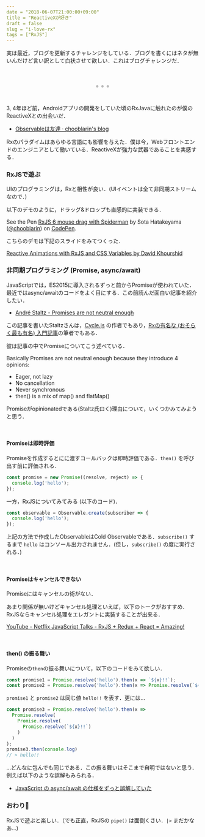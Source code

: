 ```yaml
---
date = "2018-06-07T21:00:00+09:00"
title = "ReactiveXが好き"
draft = false
slug = "i-love-rx"
tags = ["RxJS"]
---
```


実は最近，ブログを更新するチャレンジをしている．ブログを書くにはネタが無いんだけど言い訳として白状させて欲しい．これはブログチャレンジだ．


<div style="text-align:center;font-size:3rem;color:#bbb;">...</div>

<br>

3, 4年ほど前，Androidアプリの開発をしていた頃のRxJavaに触れたのが僕のReactiveXとの出会いだ．

- [Observableは友達 · chooblarin's blog](https://chooblarin.github.io/post/observable_is_my_friend)

Rxのパラダイムはあらゆる言語にも影響を与えた．僕は今，Webフロントエンドのエンジニアとして働いている．ReactiveXが強力な武器であることを実感する．

### RxJSで遊ぶ

UIのプログラミングは，Rxと相性が良い．(UIイベントは全て非同期ストリームなので．)

以下のデモのように，ドラッグ&ドロップも直感的に実装できる．

<p data-height="500" data-theme-id="0" data-slug-hash="wjmNLz" data-default-tab="js,result" data-user="chooblarin" data-embed-version="2" data-pen-title="RxJS 6 mouse drag with Spiderman" class="codepen">See the Pen <a href="https://codepen.io/chooblarin/pen/wjmNLz/">RxJS 6 mouse drag with Spiderman</a> by Sota Hatakeyama (<a href="https://codepen.io/chooblarin">@chooblarin</a>) on <a href="https://codepen.io">CodePen</a>.</p>
<script async src="https://static.codepen.io/assets/embed/ei.js"></script>

こちらのデモは下記のスライドをみてつくった．

[Reactive Animations with RxJS and CSS Variables by David Khourshid](http://slides.com/davidkhourshid/agent-rxjs-css)

### 非同期プログラミング (Promise, async/await)

JavaScriptでは，ES2015に導入されるずっと前からPromiseが使われていた．最近ではasync/awaitのコードをよく目にする．この前読んだ面白い記事を紹介したい．

- [André Staltz - Promises are not neutral enough](https://staltz.com/promises-are-not-neutral-enough.html)

この記事を書いたStaltzさんは，[Cycle.js](https://github.com/cyclejs/cyclejs) の作者でもあり，[Rxの有名な (おそらく最も有名) 入門記事](https://gist.github.com/staltz/868e7e9bc2a7b8c1f754)の筆者でもある．

彼は記事の中でPromiseについてこう述べている．

>
Basically Promises are not neutral enough because they introduce 4 opinions:
>
- Eager, not lazy
- No cancellation
- Never synchronous
- then() is a mix of map() and flatMap()

Promiseがopinionatedである(Staltz氏曰く)理由について，いくつかみてみようと思う．

<br>

#### Promiseは即時評価

Promiseを作成するとにに渡すコールバックは即時評価である．`then()` を呼び出す前に評価される．

```js
const promise = new Promise((resolve, reject) => {
  console.log('hello');
});
```

一方，RxJSについてみてみる (以下のコード)．

```js
const observable = Observable.create(subscriber => {
  console.log('hello');
});
```

上記の方法で作成したObservableはCold Observableである．`subscribe()` するまで `hello` はコンソール出力されません．(但し，`subscribe()` の度に実行される．)

<br>

#### Promiseはキャンセルできない

Promiseにはキャンセルの術がない．

あまり関係が無いけどキャンセル処理といえば，以下のトークがおすすめ．RxJSならキャンセル処理をエレガントに実装することが出来る．

[YouTube - Netflix JavaScript Talks - RxJS + Redux + React = Amazing!](https://www.youtube.com/watch?v=AslncyG8whg)

<br>

#### then() の振る舞い

Promiseの`then`の振る舞いについて，以下のコードをみて欲しい．

```js
const promise1 = Promise.resolve('hello').then(x => `${x}!!`);
const promise2 = Promise.resolve('hello').then(x => Promise.resolve(`${x}!!`));
```

`promise1` と `promise2` は同じ値 `hello!!` を表す．更には...

```js
const promise3 = Promise.resolve('hello').then(x => 
  Promise.resolve(
    Promise.resolve(
      Promise.resolve(`${x}!!`)
    )
  )
);
promise3.then(console.log)
// > hello!!
```

...どんなに包んでも同じである．この振る舞いはそこまで自明ではないと思う．例えば以下のような誤解もみられる．

- [JavaScript の async/await の仕様をずっと誤解していた](https://dev.to/jgs/javascript--asyncawait---2l41)

### おわり👋

RxJSで遊ぶと楽しい．（でも正直，RxJSの `pipe()` は面倒くさい．`|>` まだかなあ...)

